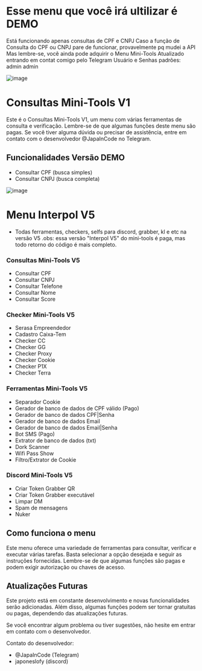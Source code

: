 # Esse menu que você irá ultilizar é DEMO

Está funcionando apenas consultas de CPF e CNPJ
Caso a função de Consulta do CPF ou CNPJ pare de funcionar, provavelmente pq mudei a API
Mas lembre-se, você ainda pode adquirir o Menu Mini-Tools Atualizado entrando em contat comigo pelo Telegram
Usuário e Senhas padrões: admin admin

![image](https://github.com/JapaInCode/android.menu_demo/assets/100159070/b04e62e1-1bf5-43f2-99c3-7c139cc27b54)

# Consultas Mini-Tools V1

Este é o Consultas Mini-Tools V1, um menu com várias ferramentas de consulta e verificação. Lembre-se de que algumas funções deste menu são pagas. Se você tiver alguma dúvida ou precisar de assistência, entre em contato com o desenvolvedor @JapaInCode no Telegram.

## Funcionalidades Versão DEMO

- Consultar CPF (busca simples)
- Consultar CNPJ (busca completa)
  
![image](https://github.com/JapaInCode/android.menu_demo/assets/100159070/0529dc97-aa9b-4e9a-b2a4-9beb19c891bf)

# Menu Interpol V5

- Todas ferramentas, checkers, selfs para discord, grabber, kl e etc na versão V5
.obs: essa versão "Interpol V5" do mini-tools é paga, mas todo retorno do código é mais completo.

### Consultas Mini-Tools V5

- Consultar CPF
- Consultar CNPJ
- Consultar Telefone
- Consultar Nome
- Consultar Score

### Checker Mini-Tools V5

- Serasa Empreendedor
- Cadastro Caixa-Tem
- Checker CC
- Checker GG
- Checker Proxy
- Checker Cookie
- Checker P1X
- Checker Terra

### Ferramentas Mini-Tools V5

- Separador Cookie
- Gerador de banco de dados de CPF válido (Pago)
- Gerador de banco de dados CPF|Senha
- Gerador de banco de dados Email
- Gerador de banco de dados Email|Senha
- Bot SMS (Pago)
- Extrator de banco de dados (txt)
- Dork Scanner
- Wifi Pass Show
- Filtro/Extrator de Cookie

### Discord Mini-Tools V5 

- Criar Token Grabber QR
- Criar Token Grabber executável
- Limpar DM
- Spam de mensagens
- Nuker

## Como funciona o menu

Este menu oferece uma variedade de ferramentas para consultar, verificar e executar várias tarefas. Basta selecionar a opção desejada e seguir as instruções fornecidas. Lembre-se de que algumas funções são pagas e podem exigir autorização ou chaves de acesso.

## Atualizações Futuras

Este projeto está em constante desenvolvimento e novas funcionalidades serão adicionadas. Além disso, algumas funções podem ser tornar gratuitas ou pagas, dependendo das atualizações futuras.

Se você encontrar algum problema ou tiver sugestões, não hesite em entrar em contato com o desenvolvedor.

Contato do desenvolvedor: 
- @JapaInCode (Telegram)
- japoneslofy (discord)

